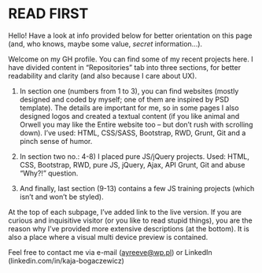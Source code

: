 # READ FIRST

Hello! Have a look at info provided below for better orientation on this page (and, who knows, maybe some value, _secret_ information...).

Welcome on my GH profile. You can find some of my recent projects here. I have divided content in “Repositories” tab into three sections, for better readability and clarity (and also because I care about UX). 

1. In section one (numbers from 1 to 3), you can find websites (mostly designed and coded by myself; one of them are inspired by PSD template). The details are important for me, so in some pages I also designed logos and created a textual content (if you like animal and Orwell you may like the Entire website too –  but don’t rush with scrolling down). I’ve used: HTML, CSS/SASS, Bootstrap, RWD, Grunt, Git and a pinch sense of humor.

2. In section two no.: 4-8) I placed pure JS/jQuery projects. Used: HTML, CSS, Bootstrap, RWD, pure JS, jQuery, Ajax, API Grunt, Git and abuse “Why?!” question.

3. And finally, last section (9-13) contains a few JS training projects (which isn’t and won’t be styled).

At the top of each subpage, I’ve added link to the live version. If you are curious and inquisitive visitor (or you like to read stupid things), you are the reason why I’ve provided more extensive descriptions (at the bottom). It is also a place where a visual multi device preview is contained.

Feel free to contact me via e-mail (ayreeve@wp.pl) or LinkedIn (linkedin.com/in/kaja-bogaczewicz)

